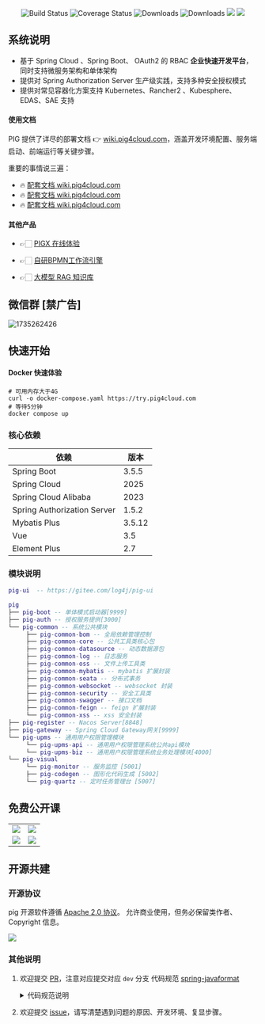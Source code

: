 <p align="center">
 <img src="https://img.shields.io/badge/Pig-3.9-success.svg" alt="Build Status">
 <img src="https://img.shields.io/badge/Spring%20Cloud-2025-blue.svg" alt="Coverage Status">
 <img src="https://img.shields.io/badge/Spring%20Boot-3.5-blue.svg" alt="Downloads">
 <img src="https://img.shields.io/badge/Vue-3.5-blue.svg" alt="Downloads">
 <img src="https://img.shields.io/github/license/pig-mesh/pig"/>
 <img src="https://gitcode.com/pig-mesh/pig/star/badge.svg"/>
</p>

## 系统说明

- 基于 Spring Cloud 、Spring Boot、 OAuth2 的 RBAC **企业快速开发平台**， 同时支持微服务架构和单体架构
- 提供对 Spring Authorization Server 生产级实践，支持多种安全授权模式
- 提供对常见容器化方案支持 Kubernetes、Rancher2 、Kubesphere、EDAS、SAE 支持

#### 使用文档

PIG 提供了详尽的部署文档 👉 [wiki.pig4cloud.com](https://wiki.pig4cloud.com)，涵盖开发环境配置、服务端启动、前端运行等关键步骤。

重要的事情说三遍：

- 🔥 [ 配套文档 wiki.pig4cloud.com](https://wiki.pig4cloud.com)
- 🔥 [ 配套文档 wiki.pig4cloud.com](https://wiki.pig4cloud.com)
- 🔥 [ 配套文档 wiki.pig4cloud.com](https://wiki.pig4cloud.com)

#### 其他产品

- 👉🏻 [PIGX 在线体验](http://home.pig4cloud.com:38081)

- 👉🏻 [自研BPMN工作流引擎](http://home.pig4cloud.com:38082)

- 👉🏻 [大模型 RAG 知识库](http://home.pig4cloud.com:38083)

## 微信群 [禁广告]

<img src='https://minio.pigx.vip/oss/202412/1735262426.png' alt='1735262426'/>

## 快速开始

#### Docker 快速体验

```shell
# 可用内存大于4G
curl -o docker-compose.yaml https://try.pig4cloud.com
# 等待5分钟
docker compose up
```

### 核心依赖

| 依赖                         | 版本   |
|-----------------------------|------|
| Spring Boot                 | 3.5.5  |
| Spring Cloud                | 2025 |
| Spring Cloud Alibaba        | 2023 |
| Spring Authorization Server | 1.5.2  |
| Mybatis Plus                | 3.5.12  |
| Vue                         | 3.5  |
| Element Plus                | 2.7  |

### 模块说明

```lua
pig-ui  -- https://gitee.com/log4j/pig-ui

pig
├── pig-boot -- 单体模式启动器[9999]
├── pig-auth -- 授权服务提供[3000]
└── pig-common -- 系统公共模块
     ├── pig-common-bom -- 全局依赖管理控制
     ├── pig-common-core -- 公共工具类核心包
     ├── pig-common-datasource -- 动态数据源包
     ├── pig-common-log -- 日志服务
     ├── pig-common-oss -- 文件上传工具类
     ├── pig-common-mybatis -- mybatis 扩展封装
     ├── pig-common-seata -- 分布式事务
     ├── pig-common-websocket -- websocket 封装
     ├── pig-common-security -- 安全工具类
     ├── pig-common-swagger -- 接口文档
     ├── pig-common-feign -- feign 扩展封装
     └── pig-common-xss -- xss 安全封装
├── pig-register -- Nacos Server[8848]
├── pig-gateway -- Spring Cloud Gateway网关[9999]
└── pig-upms -- 通用用户权限管理模块
     └── pig-upms-api -- 通用用户权限管理系统公共api模块
     └── pig-upms-biz -- 通用用户权限管理系统业务处理模块[4000]
└── pig-visual
     └── pig-monitor -- 服务监控 [5001]
     ├── pig-codegen -- 图形化代码生成 [5002]
     └── pig-quartz -- 定时任务管理台 [5007]
```

## 免费公开课

<table>
  <tr>
    <td><a href="https://www.bilibili.com/video/av45084065" target="_blank"><img src="https://foruda.gitee.com/images/1731647304254897555/88a9c2fa_441246.jpeg"></a></td>
    <td><a href="https://www.bilibili.com/video/av77344954" target="_blank"><img src="https://foruda.gitee.com/images/1731647324953921510/39689640_441246.jpeg"></a></td>
  </tr>
    <tr>
    <td><a href="https://www.bilibili.com/video/BV1J5411476V" target="_blank"><img src="https://foruda.gitee.com/images/1731647357502030768/7f31f392_441246.jpeg"></a></td>
    <td><a href="https://www.bilibili.com/video/BV14p4y197K5" target="_blank"><img src="https://foruda.gitee.com/images/1731647375444479120/2b8fd494_441246.jpeg"></a></td>
  </tr>
</table>

## 开源共建

### 开源协议

pig 开源软件遵循 [Apache 2.0 协议](https://www.apache.org/licenses/LICENSE-2.0.html)。
允许商业使用，但务必保留类作者、Copyright 信息。

![](https://foruda.gitee.com/images/1731647419204307063/91217172_441246.jpeg)

### 其他说明

1. 欢迎提交 [PR](https://dwz.cn/2KURd5Vf)，注意对应提交对应 `dev` 分支
   代码规范 [spring-javaformat](https://github.com/spring-io/spring-javaformat)

   <details>
    <summary>代码规范说明</summary>

    1. 由于 <a href="https://github.com/spring-io/spring-javaformat" target="_blank">spring-javaformat</a>
       强制所有代码按照指定格式排版，未按此要求提交的代码将不能通过合并（打包）
    2. 如果使用 IntelliJ IDEA
       开发，请安装自动格式化软件 <a href="https://repo1.maven.org/maven2/io/spring/javaformat/spring-javaformat-intellij-idea-plugin/" target="_blank">
       spring-javaformat-intellij-idea-plugin</a>
    3. 其他开发工具，请参考 <a href="https://github.com/spring-io/spring-javaformat" target="_blank">
       spring-javaformat</a>
       说明，或`提交代码前`在项目根目录运行下列命令（需要开发者电脑支持`mvn`命令）进行代码格式化
       ```
       mvn spring-javaformat:apply
       ```
   </details>

2. 欢迎提交 [issue](https://gitee.com/log4j/pig/issues)，请写清楚遇到问题的原因、开发环境、复显步骤。
